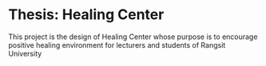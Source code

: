 # Thesis: Healing Center

This project is the design of Healing Center whose purpose is to encourage positive healing environment for lecturers and students of Rangsit University
